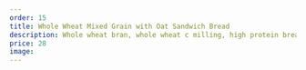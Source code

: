 ```yaml
---
order: 15
title: Whole Wheat Mixed Grain with Oat Sandwich Bread
description: Whole wheat bran, whole wheat c milling, high protein bread flour, medium protein bread flour, unsweetened molasses for bread making, salt, sugar, vegetable oil, active dry yeast, oat, sesame seeds, basil seeds, old memory song singing session while kneading.
price: 28
image:
---
```

